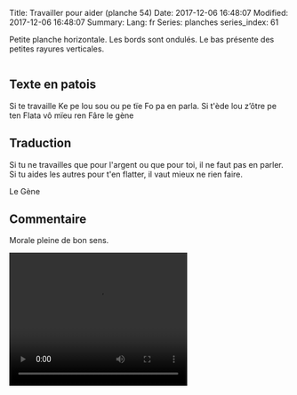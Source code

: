 Title: Travailler pour aider (planche 54)
Date: 2017-12-06 16:48:07
Modified: 2017-12-06 16:48:07
Summary: 
Lang: fr
Series: planches
series_index: 61

Petite planche  horizontale. Les bords sont ondulés. Le bas présente des petites rayures verticales.

<figure class="image-block" style="float: center;">
  <img alt="" src="{static}/images/planche_54.png">
  <figcaption style="max-width: 550px"></figcaption>
</figure>


## Texte en patois
Si te travaille Ke pe lou sou ou pe tïe Fo pa en parla. Si t'ède  lou z’ôtre pe ten Flata vô mïeu ren Fâre                                                                            											le gène

## Traduction
Si tu ne travailles que pour l'argent ou que pour toi, il ne faut pas en parler. Si tu aides les autres pour t'en flatter, il vaut mieux ne rien faire.

Le Gène

## Commentaire
Morale pleine de bon sens.




<video width="320" height="240" controls>
  <source src="https://d1njpgd0ygatdn.cloudfront.net/video_54.mp4" type="video/mp4">
</video>
